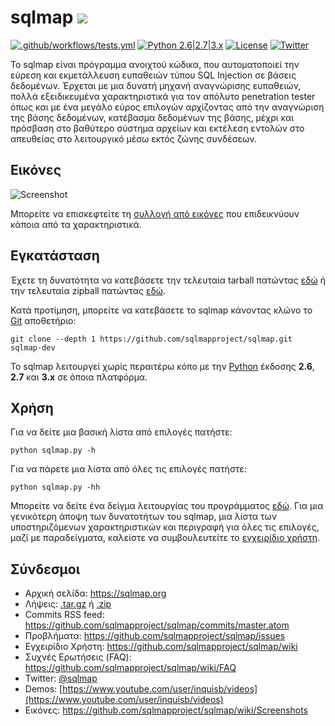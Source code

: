 # sqlmap ![](https://i.imgur.com/fe85aVR.png)

[![.github/workflows/tests.yml](https://github.com/sqlmapproject/sqlmap/actions/workflows/tests.yml/badge.svg)](https://github.com/sqlmapproject/sqlmap/actions/workflows/tests.yml) [![Python 2.6|2.7|3.x](https://img.shields.io/badge/python-2.6|2.7|3.x-yellow.svg)](https://www.python.org/) [![License](https://img.shields.io/badge/license-GPLv2-red.svg)](https://raw.githubusercontent.com/sqlmapproject/sqlmap/master/LICENSE) [![Twitter](https://img.shields.io/badge/twitter-@sqlmap-blue.svg)](https://twitter.com/sqlmap)

Το sqlmap είναι πρόγραμμα ανοιχτού κώδικα, που αυτοματοποιεί την εύρεση και εκμετάλλευση ευπαθειών τύπου SQL Injection
σε βάσεις δεδομένων. Έρχεται με μια δυνατή μηχανή αναγνώρισης ευπαθειών, πολλά εξειδικευμένα χαρακτηριστικά για τον
απόλυτο penetration tester όπως και με ένα μεγάλο εύρος επιλογών αρχίζοντας από την αναγνώριση της βάσης δεδομένων,
κατέβασμα δεδομένων της βάσης, μέχρι και πρόσβαση στο βαθύτερο σύστημα αρχείων και εκτέλεση εντολών στο απευθείας στο
λειτουργικό μέσω εκτός ζώνης συνδέσεων.

Εικόνες
----

![Screenshot](https://raw.github.com/wiki/sqlmapproject/sqlmap/images/sqlmap_screenshot.png)

Μπορείτε να επισκεφτείτε τη [συλλογή από εικόνες](https://github.com/sqlmapproject/sqlmap/wiki/Screenshots) που
επιδεικνύουν κάποια από τα χαρακτηριστικά.

Εγκατάσταση
----

Έχετε τη δυνατότητα να κατεβάσετε την τελευταία tarball
πατώντας [εδώ](https://github.com/sqlmapproject/sqlmap/tarball/master) ή την τελευταία zipball
πατώντας [εδώ](https://github.com/sqlmapproject/sqlmap/zipball/master).

Κατά προτίμηση, μπορείτε να κατεβάσετε το sqlmap κάνοντας κλώνο το [Git](https://github.com/sqlmapproject/sqlmap)
αποθετήριο:

    git clone --depth 1 https://github.com/sqlmapproject/sqlmap.git sqlmap-dev

Το sqlmap λειτουργεί χωρίς περαιτέρω κόπο με την [Python](https://www.python.org/download/) έκδοσης **2.6**, **2.7** και
**3.x** σε όποια πλατφόρμα.

Χρήση
----

Για να δείτε μια βασική λίστα από επιλογές πατήστε:

    python sqlmap.py -h

Για να πάρετε μια λίστα από όλες τις επιλογές πατήστε:

    python sqlmap.py -hh

Μπορείτε να δείτε ένα δείγμα λειτουργίας του προγράμματος [εδώ](https://asciinema.org/a/46601).
Για μια γενικότερη άποψη των δυνατοτήτων του sqlmap, μια λίστα των υποστηριζόμενων χαρακτηριστικών και περιγραφή για
όλες τις επιλογές, μαζί με παραδείγματα, καλείστε να συμβουλευτείτε
το [εγχειρίδιο χρήστη](https://github.com/sqlmapproject/sqlmap/wiki/Usage).

Σύνδεσμοι
----

* Αρχική σελίδα: https://sqlmap.org
* Λήψεις: [.tar.gz](https://github.com/sqlmapproject/sqlmap/tarball/master)
  ή [.zip](https://github.com/sqlmapproject/sqlmap/zipball/master)
* Commits RSS feed: https://github.com/sqlmapproject/sqlmap/commits/master.atom
* Προβλήματα: https://github.com/sqlmapproject/sqlmap/issues
* Εγχειρίδιο Χρήστη: https://github.com/sqlmapproject/sqlmap/wiki
* Συχνές Ερωτήσεις (FAQ): https://github.com/sqlmapproject/sqlmap/wiki/FAQ
* Twitter: [@sqlmap](https://twitter.com/sqlmap)
* Demos: [https://www.youtube.com/user/inquisb/videos](https://www.youtube.com/user/inquisb/videos)
* Εικόνες: https://github.com/sqlmapproject/sqlmap/wiki/Screenshots
